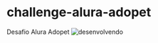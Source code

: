 # challenge-alura-adopet
 Desafio Alura Adopet
![desenvolvendo](https://user-images.githubusercontent.com/77931577/181350157-d3216bbe-cab6-49a6-a230-1779eb2b3c08.png)
